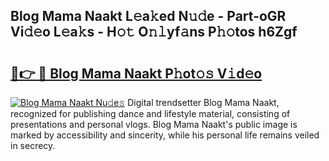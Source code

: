 ## Blog Mama Naakt L𝚎a𝚔ed N𝚞𝚍e - Part-oGR Vi𝚍𝚎o L𝚎a𝚔s - H𝚘𝚝 O𝚗𝚕yf𝚊ns P𝚑𝚘tos h6Zgf

# <h2><a href="http://kf1cd8.oniu.top/?m=Blog+Mama+Naakt">🔗👉 🔴 Blog Mama Naakt P𝚑ot𝚘𝚜 V𝚒d𝚎o</a></h2>

[![Blog Mama Naakt Nu𝚍e𝚜](https://i.imgur.com/0qMVB7G.gif)](http://kf1cd8.oniu.top/?m=Blog+Mama+Naakt)
Digital trendsetter Blog Mama Naakt, recognized for publishing dance and lifestyle material, consisting of presentations and personal vlogs. Blog Mama Naakt's public image is marked by accessibility and sincerity, while his personal life remains veiled in secrecy.  
